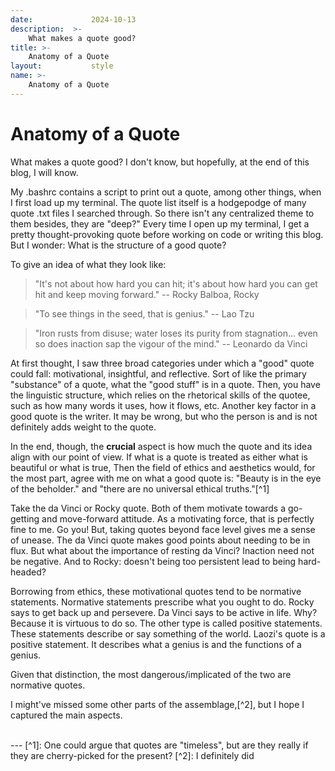 ```yaml
---
date:             2024-10-13
description:  >-
    What makes a quote good?
title: >-
    Anatomy of a Quote
layout:           style
name: >-  
    Anatomy of a Quote
---
```



# Anatomy of a Quote

What makes a quote good? I don't know, but hopefully, at the end of this blog, I will know. 

My .bashrc contains a script to print out a quote, among other things, when I first load up my terminal. The quote list itself is a hodgepodge of many quote .txt files I searched through. So there isn't any centralized theme to them besides, they are "deep?" Every time I open up my terminal, I get a pretty thought-provoking quote before working on code or writing this blog. But I wonder: What is the structure of a good quote?

To give an idea of what they look like:

> "It's not about how hard you can hit; it's about how hard you can get hit and keep moving forward."
-- Rocky Balboa, Rocky

> "To see things in the seed, that is genius."
-- Lao Tzu

> "Iron rusts from disuse; water loses its purity from stagnation... even so does inaction sap the vigour of the mind."
-- Leonardo da Vinci

At first thought, I saw three broad categories under which a "good" quote could fall: motivational, insightful, and reflective. Sort of like the primary "substance" of a quote, what the "good stuff" is in a quote. Then, you have the linguistic structure, which relies on the rhetorical skills of the quotee, such as how many words it uses, how it flows, etc. Another key factor in a good quote is the writer. It may be wrong, but who the person is and is not definitely adds weight to the quote. 

In the end, though, the **crucial** aspect is how much the quote and its idea align with our point of view. If what is a quote is treated as either what is beautiful or what is true, Then the field of ethics and aesthetics would, for the most part, agree with me on what a good quote is: "Beauty is in the eye of the beholder." and "there are no universal ethical truths."[^1]

Take the da Vinci or Rocky quote. Both of them motivate towards a go-getting and move-forward attitude. As a motivating force, that is perfectly fine to me. Go you! But, taking quotes beyond face level gives me a sense of unease. The da Vinci quote makes good points about needing to be in flux. But what about the importance of resting da Vinci? Inaction need not be negative. And to Rocky: doesn't being too persistent lead to being hard-headed?

Borrowing from ethics, these motivational quotes tend to be normative statements. Normative statements prescribe what you ought to do. Rocky says to get back up and persevere. Da Vinci says to be active in life. Why? Because it is virtuous to do so. The other type is called positive statements. These statements describe or say something of the world. Laozi's quote is a positive statement. It describes what a genius is and the functions of a genius. 

Given that distinction, the most dangerous/implicated of the two are normative quotes.

I might've missed some other parts of the assemblage,[^2], but I hope I captured the main aspects. 

<br/>
---
[^1]: One could argue that quotes are "timeless", but are they really if they are cherry-picked for the present?
[^2]: I definitely did
